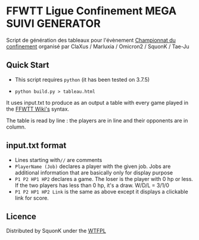# FFWTT Ligue Confinement MEGA SUIVI GENERATOR

Script de génération des tableaux pour l'évènement
[Championnat du confinement](http://www.ffwtt.net/wiki/index.php?title=Championnat_du_Confinement)
organisé par ClaXus / Marluxia / Omicron2 / SquonK / Tae-Ju

## Quick Start

- This script requires `python` (it has been tested on 3.7.5)

- `python build.py > tableau.html`

It uses input.txt to produce as an output a table with every game played in the
[FFWTT Wiki's](http://www.ffwtt.net/wiki/index.php?title=Accueil) syntax.

The table is read by line : the players are in line and their opponents are
in column.


## input.txt format

- Lines starting with`//` are comments
- `PlayerName (Job)` declares a player with the given job. Jobs are additional
information that are basically only for display purpose
- `P1 P2 HP1 HP2` declares a game. The loser is the player with 0 hp or less.
If the two players has less than 0 hp, it's a draw. W/D/L = 3/1/0
- `P1 P2 HP1 HP2 Link` is the same as above except it displays a clickable
link for score.


## Licence

Distributed by SquonK under the [WTFPL](https://fr.wikipedia.org/wiki/WTFPL)
